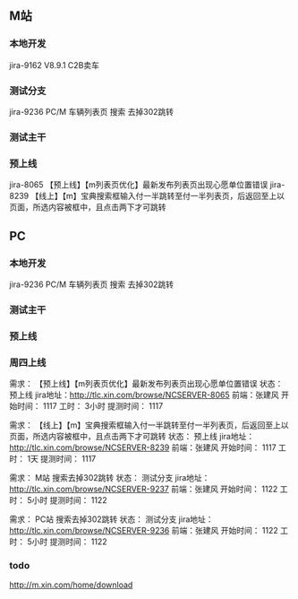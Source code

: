 ## M站
### 本地开发
jira-9162 V8.9.1 C2B卖车

### 测试分支
jira-9236 PC/M 车辆列表页 搜索 去掉302跳转

### 测试主干

### 预上线
jira-8065  【预上线】【m列表页优化】最新发布列表页出现心愿单位置错误
jira-8239 【线上】【m】宝典搜索框输入付一半跳转至付一半列表页，后返回至上以页面，所选内容被框中，且点击两下才可跳转
## PC
### 本地开发
jira-9236 PC/M 车辆列表页 搜索 去掉302跳转
### 测试主干

### 预上线


### 周四上线

需求： 【预上线】【m列表页优化】最新发布列表页出现心愿单位置错误
状态： 预上线 
jira地址：http://tlc.xin.com/browse/NCSERVER-8065
前端：张建风 
开始时间： 1117 
工时： 3小时 
提测时间： 1117

需求： 【线上】【m】宝典搜索框输入付一半跳转至付一半列表页，后返回至上以页面，所选内容被框中，且点击两下才可跳转
状态： 预上线 
jira地址：http://tlc.xin.com/browse/NCSERVER-8239
前端：张建风 
开始时间： 1117 
工时： 1天 
提测时间： 1117

需求： M站 搜索去掉302跳转
状态： 测试分支
jira地址：http://tlc.xin.com/browse/NCSERVER-9237
前端：张建风 
开始时间： 1122
工时： 5小时 
提测时间： 1122

需求： PC站 搜索去掉302跳转
状态： 测试分支
jira地址：http://tlc.xin.com/browse/NCSERVER-9236
前端：张建风 
开始时间： 1122
工时： 5小时 
提测时间： 1122

### todo
http://m.xin.com/home/download
